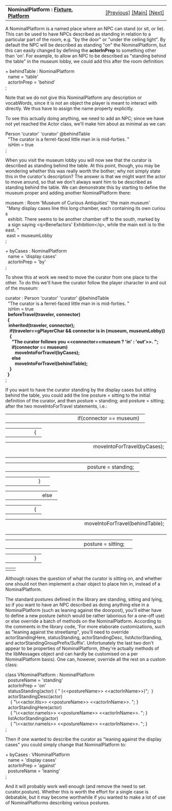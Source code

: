 ---
---
<table width="100%" data-border="0" data-cellspacing="0"
data-cellpadding="3" data-bgcolor="#C0C0C0">
<colgroup>
<col style="width: 50%" />
<col style="width: 50%" />
</colgroup>
<tbody>
<tr>
<td style="text-align: left;"><strong>NominalPlatform : <a
href="fixture.html">Fixture</a>, <a
href="platform.html">Platform</a><br />
</strong></td>
<td style="text-align: right;"><a href="platform.html">[Previous]</a> <a
href="generalintroduction.html">[Main]</a> <a
href="bed.html">[Next]</a></td>
</tr>
</tbody>
</table>

  
A NominalPlatform is a named place where an NPC can stand (or sit, or
lie). This can be used to have NPCs described as standing in relation to
a particular part of the room, e.g. "by the door" or "under the ceiling
light". By default the NPC will be described as standing "on" the
NominalPlatform, but this can easily changed by defining the
**actorInPrep** to something other than 'on'. For example, to allow an
NPC to be described as "standing behind the table" in the museum lobby,
we could add this after the room definition:  
  
+ behindTable : NominalPlatform     
  name = 'table'  
  actorInPrep = 'behind'  
;  
  
Note that we do not give this NominalPlatform any description or
vocabWords, since it is not an object the player is meant to interact
with directly. We thus have to assign the name property explicitly.  
  
To see this actually doing anything, we need to add an NPC; since we
have not yet reached the Actor class, we'll make him about as minimal as
we can:  
  
Person 'curator' 'curator' @behindTable  
  "The curator is a ferret-faced little man in is mid-forties. "  
  isHim = true    
;  
  
When you visit the museum lobby you will now see that the curator is
described as standing behind the table. At this point, though, you may
be wondering whether this was really worth the bother; why not simply
state this in the curator's description? The answer is that we might
want the actor to move around, so that we don't always want him to be
described as standing behind the table. We can demonstrate this by
starting to define the museum proper and adding another NominalPlatform
there:  
  
museum : Room 'Museum of Curious Antiquities' 'the main museum'  
 "Many display cases line this long chamber, each containing its own curious  
  exhibit. There seems to be another chamber off to the south, marked by  
  a sign saying \<q\>Benefactors' Exhibition\</q\>, while the main exit is to the east. "  
 east = museumLobby   
;  
  
+ byCases : NominalPlatform  
  name = 'display cases'  
  actorInPrep = 'by'    
;  
  
To show this at work we need to move the curator from one place to the
other. To do this we'll have the curator follow the player character in
and out of the museum:  
  
curator : Person 'curator' 'curator' @behindTable  
  "The curator is a ferret-faced little man in is mid-forties. "  
  isHim = true      
  **beforeTravel(traveler, connector)  
  {  
   inherited(traveler, connector);  
    if(traveler==gPlayerChar && connector is in (museum, museumLobby))  
    {  
      "The curator follows you \<\<connector==museum ? 'in' : 'out'\>\>. ";  
      if(connector == museum)  
         moveIntoForTravel(byCases);  
      else  
         moveIntoForTravel(behindTable);  
    }      
  }**  
;  
  
If you want to have the curator standing by the display cases but
sitting behind the table, you could add the line posture = sitting to
the initial definition of the curator, and then posture = standing; and
posture = sitting; after the two moveIntoForTravel statements, i.e.:  
  

<table data-border="0" data-cellpadding="0" data-cellspacing="0">
<colgroup>
<col style="width: 50%" />
<col style="width: 50%" />
</colgroup>
<tbody>
<tr data-valign="TOP">
<td width="28"></td>
<td>if(connector == museum)  <br />
</td>
</tr>
</tbody>
</table>

<table data-border="0" data-cellpadding="0" data-cellspacing="0">
<colgroup>
<col style="width: 50%" />
<col style="width: 50%" />
</colgroup>
<tbody>
<tr data-valign="TOP">
<td width="28"></td>
<td>      {  <br />
</td>
</tr>
</tbody>
</table>

<table data-border="0" data-cellpadding="0" data-cellspacing="0">
<colgroup>
<col style="width: 50%" />
<col style="width: 50%" />
</colgroup>
<tbody>
<tr data-valign="TOP">
<td width="28"></td>
<td>         moveIntoForTravel(byCases);  <br />
</td>
</tr>
</tbody>
</table>

<table data-border="0" data-cellpadding="0" data-cellspacing="0">
<colgroup>
<col style="width: 50%" />
<col style="width: 50%" />
</colgroup>
<tbody>
<tr data-valign="TOP">
<td width="28"></td>
<td>         posture = standing;  <br />
</td>
</tr>
</tbody>
</table>

<table data-border="0" data-cellpadding="0" data-cellspacing="0">
<colgroup>
<col style="width: 50%" />
<col style="width: 50%" />
</colgroup>
<tbody>
<tr data-valign="TOP">
<td width="28"></td>
<td>      }     <br />
</td>
</tr>
</tbody>
</table>

<table data-border="0" data-cellpadding="0" data-cellspacing="0">
<colgroup>
<col style="width: 50%" />
<col style="width: 50%" />
</colgroup>
<tbody>
<tr data-valign="TOP">
<td width="28"></td>
<td>      else  <br />
</td>
</tr>
</tbody>
</table>

<table data-border="0" data-cellpadding="0" data-cellspacing="0">
<colgroup>
<col style="width: 50%" />
<col style="width: 50%" />
</colgroup>
<tbody>
<tr data-valign="TOP">
<td width="28"></td>
<td>      {  <br />
</td>
</tr>
</tbody>
</table>

<table data-border="0" data-cellpadding="0" data-cellspacing="0">
<colgroup>
<col style="width: 50%" />
<col style="width: 50%" />
</colgroup>
<tbody>
<tr data-valign="TOP">
<td width="28"></td>
<td>         moveIntoForTravel(behindTable);  <br />
</td>
</tr>
</tbody>
</table>

<table data-border="0" data-cellpadding="0" data-cellspacing="0">
<colgroup>
<col style="width: 50%" />
<col style="width: 50%" />
</colgroup>
<tbody>
<tr data-valign="TOP">
<td width="28"></td>
<td>         posture = sitting;    <br />
</td>
</tr>
</tbody>
</table>

<table data-border="0" data-cellpadding="0" data-cellspacing="0">
<colgroup>
<col style="width: 50%" />
<col style="width: 50%" />
</colgroup>
<tbody>
<tr data-valign="TOP">
<td width="28"></td>
<td>      }  <br />
</td>
</tr>
</tbody>
</table>

|     |     |
|-----|-----|
|     |     |

  
Although raises the question of what the curator is sitting on, and
whether one should not then implement a chair object to place him in,
instead of a NominalPlatform.  
  
The standard postures defined in the library are standing, sitting and
lying, so if you want to have an NPC described as doing anything else in
a NominalPlatform (such as leaning against the doorpost), you'll either
have to define a new posture (which would be rather laborious for a
one-off use) or else override a batch of methods on the NominalPlatform.
According to the comments in the library code, 'For more elaborate
customizations, such as "leaning against the streetlamp", you'll need to
override actorStandingHere, statusStanding, actorStandingDesc,
listActorStanding, and actorStandingGroupPrefix/Suffix'. Unfortunately
the last two don't appear to be properties of NominalPlatform, (they're
actually methods of the libMessages object and can hardly be customised
on a per NominalPlatform basis). One can, however, override all the rest
on a custom class:  
  
class VNominalPlatform : NominalPlatform  
  postureName = 'standing'  
  actorInPrep = 'on'  
  statusStanding(actor) { " (\<\<postureName\>\> \<\<actorInName\>\>)";  }  
  actorStandingDesc(actor)   
    { "\\\<\<actor.itIs\>\> \<\<postureName\>\> \<\<actorInName\>\>. "; }  
  actorStandingHere(actor)  
    { "\\\<\<actor.nameIs\>\> \<\<postureName\>\> \<\<actorInName\>\>. "; }   
  listActorStanding(actor)  
    { "\\\<\<actor.nameIs\>\> \<\<postureName\>\> \<\<actorInName\>\>. "; }     
;   
  
Then if one wanted to describe the curator as "leaning against the
display cases" you could simply change that NominalPlatform to:  
  
+ byCases : VNominalPlatform  
  name = 'display cases'  
  actorInPrep = 'against'    
  postureName = 'leaning'  
;  
  
And it will probably work well enough (and remove the need to set
curator.posture). Whether this is worth the effort for a single case is
debatable, but it may become worthwhile if you wanted to make a lot of
use of NominalPlatforms describing various postures.  
  
  
  
  
  
